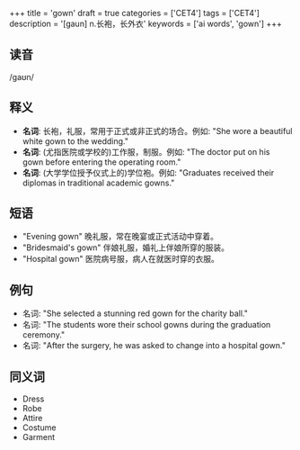 +++
title = 'gown'
draft = true
categories = ['CET4']
tags = ['CET4']
description = '[gaun] n.长袍，长外衣'
keywords = ['ai words', 'gown']
+++

## 读音
/ɡaʊn/

## 释义
- **名词**: 长袍，礼服，常用于正式或非正式的场合。例如: "She wore a beautiful white gown to the wedding."
- **名词**: (尤指医院或学校的)工作服，制服。例如: "The doctor put on his gown before entering the operating room."
- **名词**: (大学学位授予仪式上的)学位袍。例如: "Graduates received their diplomas in traditional academic gowns."

## 短语
- "Evening gown" 晚礼服，常在晚宴或正式活动中穿着。
- "Bridesmaid's gown" 伴娘礼服，婚礼上伴娘所穿的服装。
- "Hospital gown" 医院病号服，病人在就医时穿的衣服。

## 例句
- 名词: "She selected a stunning red gown for the charity ball."
- 名词: "The students wore their school gowns during the graduation ceremony."
- 名词: "After the surgery, he was asked to change into a hospital gown."

## 同义词
- Dress
- Robe
- Attire
- Costume
- Garment
